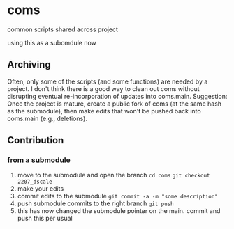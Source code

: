 # coms
common scripts shared across project

using this as a subomdule now

## Archiving
Often, only some of the scripts (and some functions) are needed by a project. 
I don't think there is a good way to clean out coms without disrupting eventual re-incorporation of updates into coms.main.
Suggestion: Once the project is mature, create a public fork of coms (at the same hash as the submodule), then make edits that won't be pushed back into coms.main (e.g., deletions).

## Contribution

### from a submodule
 1) move to the submodule and open the branch
    `cd coms`
    `git checkout 2207_dscale`
 1) make your edits
 2) commit edits to the submodule
    `git commit -a -m "some description"`
  3) push submodule commits to the right branch
   `git push`
  4) this has now changed the submodule pointer on the main. commit and push this per usual
    